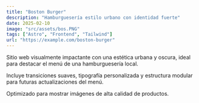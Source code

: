 ```yaml
---
title: "Boston Burger"
description: "Hamburguesería estilo urbano con identidad fuerte"
date: 2025-02-10
image: "src/assets/bos.PNG"
tags: ["Astro", "Frontend", "Tailwind"]
url: "https://example.com/boston-burger"
---
```


Sitio web visualmente impactante con una estética urbana y oscura, ideal para destacar el menú de una hamburguesería local.

Incluye transiciones suaves, tipografía personalizada y estructura modular para futuras actualizaciones del menú.

Optimizado para mostrar imágenes de alta calidad de productos.
